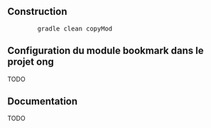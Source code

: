 ## Construction

<pre>
		gradle clean copyMod
</pre>


## Configuration du module bookmark dans le projet ong
TODO

## Documentation
TODO